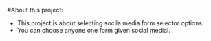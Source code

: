 #About this project:
- This project is about selecting socila media form selector options.
- You can choose anyone one form given social medial.